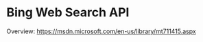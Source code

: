 <!-- 
NavPath: Bing Web Search API
LinkLabel: Overview
Weight: 80
ExternalLink: https://msdn.microsoft.com/en-us/library/mt711415.aspx 
-->

# Bing Web Search API
Overview: https://msdn.microsoft.com/en-us/library/mt711415.aspx
